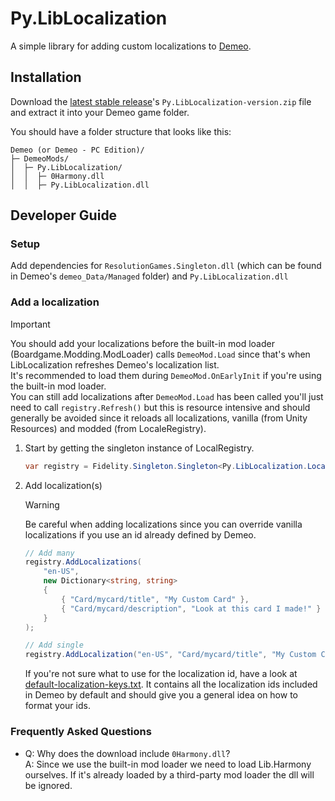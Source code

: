 # Py.LibLocalization

A simple library for adding custom localizations to [Demeo](https://www.resolutiongames.com/demeo).

## Installation
Download the [latest stable release](https://github.com/JustPyrrha/Py.LibLocalization/releases/latest)'s `Py.LibLocalization-version.zip` file
and extract it into your Demeo game folder.

You should have a folder structure that looks like this:
```
Demeo (or Demeo - PC Edition)/
├─ DemeoMods/
│  ├─ Py.LibLocalization/
│  │  ├─ 0Harmony.dll
│  │  ├─ Py.LibLocalization.dll
```

## Developer Guide
### Setup
Add dependencies for `ResolutionGames.Singleton.dll` (which can be found in Demeo's `demeo_Data/Managed` folder)
and `Py.LibLocalization.dll`

### Add a localization
> [!IMPORTANT]
> You should add your localizations before the built-in mod loader (Boardgame.Modding.ModLoader) calls `DemeoMod.Load` since that's when LibLocalization refreshes Demeo's localization list.\
> It's recommended to load them during `DemeoMod.OnEarlyInit` if you're using the built-in mod loader.\
> You can still add localizations after `DemeoMod.Load` has been called you'll just need to call `registry.Refresh()` but this is resource intensive and should generally be avoided since it reloads all localizations, vanilla (from Unity Resources) and modded (from LocaleRegistry).

1. Start by getting the singleton instance of LocalRegistry.
    ```csharp
    var registry = Fidelity.Singleton.Singleton<Py.LibLocalization.LocaleRegistry>.Instance;
    ```
2. Add localization(s)
   > [!WARNING]
   > Be careful when adding localizations since you can override vanilla localizations if you use an id already defined by Demeo.
   
   ```csharp
   // Add many
   registry.AddLocalizations(
       "en-US",
       new Dictionary<string, string>
       {
           { "Card/mycard/title", "My Custom Card" },
           { "Card/mycard/description", "Look at this card I made!" }
       }
   );
   
   // Add single
   registry.AddLocalization("en-US", "Card/mycard/title", "My Custom Card");
   ```
    If you're not sure what to use for the localization id, have a look at [default-localization-keys.txt](default-localization-keys.txt). It contains all the localization ids included in Demeo by default and should give you a general idea on how to format your ids.


### Frequently Asked Questions
   - Q: Why does the download include `0Harmony.dll`?\
     A: Since we use the built-in mod loader we need to load Lib.Harmony ourselves. If it's already loaded by a third-party mod loader the dll will be ignored.